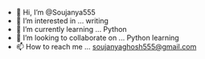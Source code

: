 - 👋 Hi, I’m @Soujanya555
- 👀 I’m interested in ... writing
- 🌱 I’m currently learning ... Python
- 💞️ I’m looking to collaborate on ... Python learning
- 📫 How to reach me ... soujanyaghosh555@gmail.com

<!---
Soujanya555/Soujanya555 is a ✨ special ✨ repository because its `README.md` (this file) appears on your GitHub profile.
You can click the Preview link to take a look at your changes.
--->

